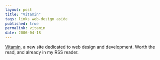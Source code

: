 ```yaml
---
layout: post
title: "Vitamin"
tags: links web-design aside
published: true
permalink: vitamin
date: 2006-04-18
---
```


<a href="http://www.thinkvitamin.com/">Vitamin</a>, a new site dedicated to web design and development.  Worth the read, and already in my RSS reader.
